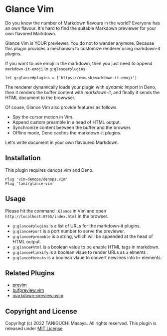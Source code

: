 # Glance Vim

Do you know the number of Markdown flavours in the world?
Everyone has an own flavour.
It's hard to find the suitable Markdown previewer for your own flavored Markdown.

Glance Vim is YOUR previewer. You do not to wander anymore.
Because this plugin provides a mechanism to customize renderer using markdown-it plugins.

If you want to use emoji in the markdown, then you just need to append `markdown-it-emoji` to `g:glance#plugins`

```vim
let g:glance#plugins = ['https://esm.sh/markdown-it-emoji']
```

The renderer dynamically loads your plugin with _dynamic import_ in Deno,
then it renders the buffer content with _markdown-it_,
and finally it sends the HTML document to the browwser.

Of couse, Glance Vim also provide features as follows.

- Spy the cursor motion in Vim.
- Append custom preamble in a head of HTML output.
- Synchronize content between the buffer and the browser.
- Offline mode, Deno caches the markdown-it plugins.

Let's write document in your own flavoured Markdown.

## Installation

This plugin requires denops.vim and Deno.

```vim
Plug 'vim-denops/denops.vim'
Plug 'tani/glance-vim'
```

## Usage

Please hit the command `:Glance` in Vim and open `http://localhost:8765/index.html` in the browser.

- `g:glance#plugins` is a list of URLs for the markdown-it plugins.
- `g:glance#port` is a port number to serve the previewer.
- `g:glance#preamble` is a string, which will be appended at the head of HTML output.
- `g:glance#html` is a boolean value to be enable HTML tags in markdown.
- `g:glance#linkify` is a boolean vlaue to render URLs as `a` elments .
- `g:glance#breaks` is a boolean vlaue to convert newlines into `br` elements.

## Related Plugins

- [previm](https://github.com/previm/previm)
- [bufpreview.vim](https://github.com/kat0h/bufpreview.vim)
- [markdown-preview.nvim](https://github.com/iamcco/markdown-preview.nvim)

## Copyright and License

Copyrihgt (c) 2022 TANIGUCHI Masaya. All rights reserved.
This plugin is released under [MIT License](http://git.io/mit-license)
